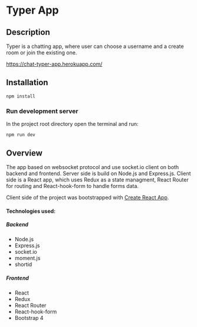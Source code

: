 # Typer App

## Description 

Typer is a chatting app, where user can choose a username and a create room or join the existing one.

https://chat-typer-app.herokuapp.com/

## Installation 

`npm install`

### Run development server

In the project root directory open the terminal and run:

 `npm run dev`

## Overview

The app based on websocket protocol and use socket.io client on both backend and frontend. Server side is build on Node.js and Express.js. Client side is a React app, which uses Redux as a state managment, React Router for routing and React-hook-form to handle forms data.

Client side of the project was bootstrapped with [Create React App](https://github.com/facebook/create-react-app).

#### Technologies used:

##### Backend

* Node.js
* Express.js
* socket.io
* moment.js
* shortid

##### Frontend

* React
* Redux
* React Router
* React-hook-form
* Bootstrap 4